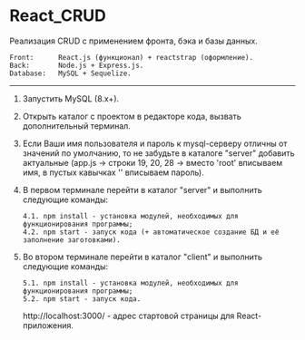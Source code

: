 # React_CRUD

Реализация CRUD с применением фронта, бэка и базы данных.

    Front:      React.js (функционал) + reactstrap (оформление).
    Back:       Node.js + Express.js.
    Database:   MySQL + Sequelize.
________________________________________________________________

1.  Запустить MySQL (8.x+).

2.  Открыть каталог с проектом в редакторе кода, вызвать дополнительный терминал.

3.  Если Ваши имя пользователя и пароль к mysql-серверу отличны от значений по умолчанию, то не забудьте в каталоге "server" 
    добавить актуальные (app.js -> строки 19, 20, 28 -> вместо 'root' вписываем имя, в пустых кавычках '' вписываем пароль).

4.  В первом терминале перейти в каталог "server" и выполнить следующие команды:

        4.1. npm install - установка модулей, необходимых для функционирования программы;
        4.2. npm start - запуск кода (+ автоматическое создание БД и её заполнение заготовками).

5.  Во втором терминале перейти в каталог "client" и выполнить следующие команды:

        5.1. npm install - установка модулей, необходимых для функционирования программы;
        5.2. npm start - запуск кода.

    http://localhost:3000/ - адрес стартовой страницы для React-приложения.

